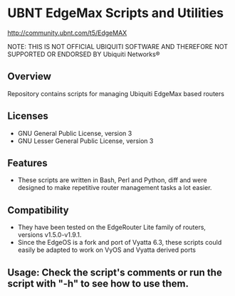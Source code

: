 # UBNT EdgeMax Scripts and Utilities
http://community.ubnt.com/t5/EdgeMAX

NOTE: THIS IS NOT OFFICIAL UBIQUITI SOFTWARE AND THEREFORE NOT SUPPORTED OR ENDORSED BY Ubiquiti Networks®

## Overview
Repository contains scripts for managing Ubiquiti EdgeMax based routers

## Licenses
* GNU General Public License, version 3
* GNU Lesser General Public License, version 3

## Features
* These scripts are written in Bash, Perl and Python, diff and  were designed to make repetitive router management tasks a lot easier.

## Compatibility
*  They have been tested on the EdgeRouter Lite family of routers, versions v1.5.0-v1.9.1.
* Since the EdgeOS is a fork and port of Vyatta 6.3, these scripts could easily be adapted to work on VyOS and Vyatta derived ports

## Usage: Check the script's comments or run the script with "-h" to see how to use them.
